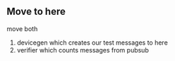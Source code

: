 ## Move to here

move both 
1) devicegen which creates our test messages to here
2) verifier which counts messages from pubsub
